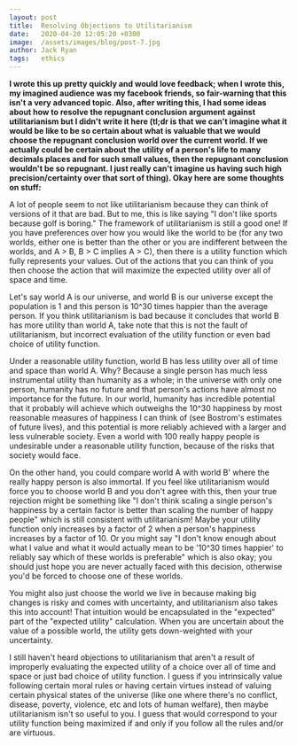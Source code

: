 ```yaml
---
layout: post
title:  Resolving Objections to Utilitarianism
date:   2020-04-20 12:05:20 +0300
image:  /assets/images/blog/post-7.jpg
author: Jack Ryan
tags:   ethics
---
```


**I wrote this up pretty quickly and would love feedback; when I wrote this, my imagined audience was my facebook friends, so fair-warning that this isn't a very advanced topic. Also, after writing this, I had some ideas about how to resolve the repugnant conclusion argument against utilitarianism but I didn't write it here (tl;dr is that we can't imagine what it would be like to be so certain about what is valuable that we would choose the repugnant conclusion world over the current world. If we actually could be certain about the utility of a person's life to many decimals places and for such small values, then the repugnant conclusion wouldn't be so repugnant. I just really can't imagine us having such high precision/certainty over that sort of thing). Okay here are some thoughts on stuff:**

A lot of people seem to not like utilitarianism because they can think of versions of it that are bad. But to me, this is like saying "I don't like sports because golf is boring." The framework of utilitarianism is still a good one! If you have preferences over how you would like the world to be (for any two worlds, either one is better than the other or you are indifferent between the worlds, and A > B,  B > C implies A > C), then there is a utility function which fully represents your values. Out of the actions that you can think of you then choose the action that will maximize the expected utility over all of space and time.

Let's say world A is our universe, and world B is our universe except the population is 1 and this person is 10^30 times happier than the average person. If you think utilitarianism is bad because it concludes that world B has more utility than world A, take note that this is not the fault of utilitarianism, but incorrect evaluation of the utility function or even bad choice of utility function.

Under a reasonable utility function, world B has less utility over all of time and space than world A. Why? Because a single person has much less instrumental utility than humanity as a whole; in the universe with only one person, humanity has no future and that person's actions have almost no importance for the future. In our world, humanity has incredible potential that it probably will achieve which outweighs the 10^30 happiness by most reasonable measures of happiness I can think of (see Bostrom's estimates of future lives), and this potential is more reliably achieved with a larger and less vulnerable society. Even a world with 100 really happy people is undesirable under a reasonable utility function, because of the risks that society would face.

On the other hand, you could compare world A with world B' where the really happy person is also immortal. If you feel like utilitarianism would force you to choose world B and you don't agree with this, then your true rejection might be something like "I don't think scaling a single person's happiness by a certain factor is better than scaling the number of happy people" which is still consistent with utilitarianism! Maybe your utility function only increases by a factor of 2 when a person's happiness increases by a factor of 10. Or you might say "I don't know enough about what I value and what it would actually mean to be '10^30 times happier' to reliably say which of these worlds is preferable" which is also okay; you should just hope you are never actually faced with this decision, otherwise you'd be forced to choose one of these worlds.

You might also just choose the world we live in because making big changes is risky and comes with uncertainty, and utilitarianism also takes this into account! That intuition would be encapsulated in the "expected" part of the "expected utility" calculation. When you are uncertain about the value of a possible world, the utility gets down-weighted with your uncertainty.

I still haven't heard objections to utilitarianism that aren't a result of improperly evaluating the expected utility of a choice over all of time and space or just bad choice of utility function. I guess if you intrinsically value following certain moral rules or having certain virtues instead of valuing certain physical states of the universe (like one where there's no conflict, disease, poverty, violence, etc and lots of human welfare), then maybe utilitarianism isn't so useful to you. I guess that would correspond to your utility function being maximized if and only if you follow all the rules and/or are virtuous.